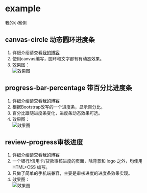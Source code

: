 # example
我的小案例

## canvas-circle 动态圆环进度条
1. 详细介绍请查看[我的博客](https://www.w3h5.com/post/342.html)
2. 使用canvas编写，圆环和文字都有有动态效果。
3. 效果图：  
![效果图](https://raw.githubusercontent.com/ideshun/example/master/canvas-circle/show.gif)

## progress-bar-percentage 带百分比进度条
1. 详细介绍请查看[我的博客](https://www.w3h5.com/post/298.html)
2. 根据Bootstrap改写的一个进度条，显示百分比。
3. 百分比跟随进度条变化，进度条动态效果可选。
4. 效果图：  
![效果图](https://raw.githubusercontent.com/ideshun/example/master/progress-bar-percentage/show.gif)

## review-progress审核进度
1. 详细介绍请查看[我的博客](https://www.w3h5.com/post/291.html)
2. 一个银行/信用卡/贷款审核进度的页面，除背景和 logo 之外，均使用 HTML+CSS 编写。
3. 只做了简单的手机端兼容，主要是审核进度的进度条效果实现。
4. 效果图：  
![效果图](https://raw.githubusercontent.com/ideshun/example/master/review-progress/img/show.png)